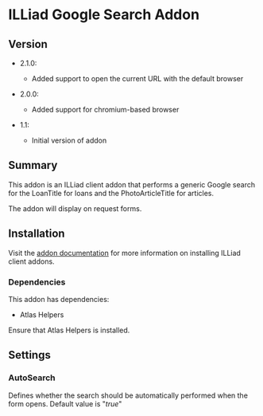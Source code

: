 # ILLiad Google Search Addon

## Version


- 2.1.0:

    - Added support to open the current URL with the default browser

- 2.0.0:

    - Added support for chromium-based browser

- 1.1:

    - Initial version of addon

## Summary
This addon is an ILLiad client addon that performs a generic Google search for the LoanTitle for loans and the PhotoArticleTitle for articles. 

The addon will display on request forms. 

## Installation

Visit the [addon documentation](https://atlas-sys.atlassian.net/wiki/spaces/ILLiadAddons/pages/3149384/Installing+Addons) for more information on installing ILLiad client addons.

### Dependencies 

This addon has dependencies:

*    Atlas Helpers

Ensure that Atlas Helpers is installed.

## Settings

### AutoSearch
Defines whether the search should be automatically performed when the form opens. Default value is "*true*"